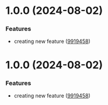 # 1.0.0 (2024-08-02)


### Features

* creating new feature ([9919458](https://github.com/hive-o/weber/commit/991945837fde012a3c1c6c50cb4baa46a9931093))

# 1.0.0 (2024-08-02)


### Features

* creating new feature ([9919458](https://github.com/hive-o/weber/commit/991945837fde012a3c1c6c50cb4baa46a9931093))
